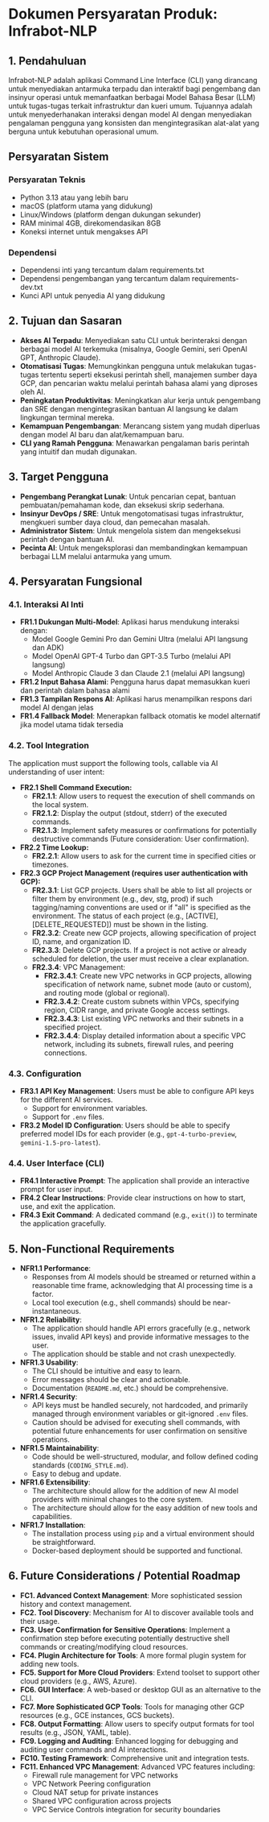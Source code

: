# Dokumen Persyaratan Produk: Infrabot-NLP

## 1. Pendahuluan

Infrabot-NLP adalah aplikasi Command Line Interface (CLI) yang dirancang untuk menyediakan antarmuka terpadu dan interaktif bagi pengembang dan insinyur operasi untuk memanfaatkan berbagai Model Bahasa Besar (LLM) untuk tugas-tugas terkait infrastruktur dan kueri umum. Tujuannya adalah untuk menyederhanakan interaksi dengan model AI dengan menyediakan pengalaman pengguna yang konsisten dan mengintegrasikan alat-alat yang berguna untuk kebutuhan operasional umum.

## Persyaratan Sistem

### Persyaratan Teknis
- Python 3.13 atau yang lebih baru
- macOS (platform utama yang didukung)
- Linux/Windows (platform dengan dukungan sekunder)
- RAM minimal 4GB, direkomendasikan 8GB
- Koneksi internet untuk mengakses API

### Dependensi
- Dependensi inti yang tercantum dalam requirements.txt
- Dependensi pengembangan yang tercantum dalam requirements-dev.txt
- Kunci API untuk penyedia AI yang didukung

## 2. Tujuan dan Sasaran

*   **Akses AI Terpadu**: Menyediakan satu CLI untuk berinteraksi dengan berbagai model AI terkemuka (misalnya, Google Gemini, seri OpenAI GPT, Anthropic Claude).
*   **Otomatisasi Tugas**: Memungkinkan pengguna untuk melakukan tugas-tugas tertentu seperti eksekusi perintah shell, manajemen sumber daya GCP, dan pencarian waktu melalui perintah bahasa alami yang diproses oleh AI.
*   **Peningkatan Produktivitas**: Meningkatkan alur kerja untuk pengembang dan SRE dengan mengintegrasikan bantuan AI langsung ke dalam lingkungan terminal mereka.
*   **Kemampuan Pengembangan**: Merancang sistem yang mudah diperluas dengan model AI baru dan alat/kemampuan baru.
*   **CLI yang Ramah Pengguna**: Menawarkan pengalaman baris perintah yang intuitif dan mudah digunakan.

## 3. Target Pengguna

*   **Pengembang Perangkat Lunak**: Untuk pencarian cepat, bantuan pembuatan/pemahaman kode, dan eksekusi skrip sederhana.
*   **Insinyur DevOps / SRE**: Untuk mengotomatisasi tugas infrastruktur, mengkueri sumber daya cloud, dan pemecahan masalah.
*   **Administrator Sistem**: Untuk mengelola sistem dan mengeksekusi perintah dengan bantuan AI.
*   **Pecinta AI**: Untuk mengeksplorasi dan membandingkan kemampuan berbagai LLM melalui antarmuka yang umum.

## 4. Persyaratan Fungsional

### 4.1. Interaksi AI Inti

*   **FR1.1 Dukungan Multi-Model**: Aplikasi harus mendukung interaksi dengan:
    *   Model Google Gemini Pro dan Gemini Ultra (melalui API langsung dan ADK)
    *   Model OpenAI GPT-4 Turbo dan GPT-3.5 Turbo (melalui API langsung)
    *   Model Anthropic Claude 3 dan Claude 2.1 (melalui API langsung)
*   **FR1.2 Input Bahasa Alami**: Pengguna harus dapat memasukkan kueri dan perintah dalam bahasa alami
*   **FR1.3 Tampilan Respons AI**: Aplikasi harus menampilkan respons dari model AI dengan jelas
*   **FR1.4 Fallback Model**: Menerapkan fallback otomatis ke model alternatif jika model utama tidak tersedia

### 4.2. Tool Integration

The application must support the following tools, callable via AI understanding of user intent:

*   **FR2.1 Shell Command Execution:**
    *   **FR2.1.1**: Allow users to request the execution of shell commands on the local system.
    *   **FR2.1.2**: Display the output (stdout, stderr) of the executed commands.
    *   **FR2.1.3**: Implement safety measures or confirmations for potentially destructive commands (Future consideration: User confirmation).
*   **FR2.2 Time Lookup:**
    *   **FR2.2.1**: Allow users to ask for the current time in specified cities or timezones.
*   **FR2.3 GCP Project Management (requires user authentication with GCP):**
    *   **FR2.3.1**: List GCP projects. Users shall be able to list all projects or filter them by environment (e.g., dev, stg, prod) if such tagging/naming conventions are used or if "all" is specified as the environment. The status of each project (e.g., [ACTIVE], [DELETE_REQUESTED]) must be shown in the listing.
    *   **FR2.3.2**: Create new GCP projects, allowing specification of project ID, name, and organization ID.
    *   **FR2.3.3**: Delete GCP projects. If a project is not active or already scheduled for deletion, the user must receive a clear explanation.
    *   **FR2.3.4**: VPC Management:
        *   **FR2.3.4.1**: Create new VPC networks in GCP projects, allowing specification of network name, subnet mode (auto or custom), and routing mode (global or regional).
        *   **FR2.3.4.2**: Create custom subnets within VPCs, specifying region, CIDR range, and private Google access settings.
        *   **FR2.3.4.3**: List existing VPC networks and their subnets in a specified project.
        *   **FR2.3.4.4**: Display detailed information about a specific VPC network, including its subnets, firewall rules, and peering connections.

### 4.3. Configuration

*   **FR3.1 API Key Management**: Users must be able to configure API keys for the different AI services.
    *   Support for environment variables.
    *   Support for `.env` files.
*   **FR3.2 Model ID Configuration**: Users should be able to specify preferred model IDs for each provider (e.g., `gpt-4-turbo-preview`, `gemini-1.5-pro-latest`).

### 4.4. User Interface (CLI)

*   **FR4.1 Interactive Prompt**: The application shall provide an interactive prompt for user input.
*   **FR4.2 Clear Instructions**: Provide clear instructions on how to start, use, and exit the application.
*   **FR4.3 Exit Command**: A dedicated command (e.g., `exit()`) to terminate the application gracefully.

## 5. Non-Functional Requirements

*   **NFR1.1 Performance**:
    *   Responses from AI models should be streamed or returned within a reasonable time frame, acknowledging that AI processing time is a factor.
    *   Local tool execution (e.g., shell commands) should be near-instantaneous.
*   **NFR1.2 Reliability**:
    *   The application should handle API errors gracefully (e.g., network issues, invalid API keys) and provide informative messages to the user.
    *   The application should be stable and not crash unexpectedly.
*   **NFR1.3 Usability**:
    *   The CLI should be intuitive and easy to learn.
    *   Error messages should be clear and actionable.
    *   Documentation (`README.md`, etc.) should be comprehensive.
*   **NFR1.4 Security**:
    *   API keys must be handled securely, not hardcoded, and primarily managed through environment variables or git-ignored `.env` files.
    *   Caution should be advised for executing shell commands, with potential future enhancements for user confirmation on sensitive operations.
*   **NFR1.5 Maintainability**:
    *   Code should be well-structured, modular, and follow defined coding standards (`CODING_STYLE.md`).
    *   Easy to debug and update.
*   **NFR1.6 Extensibility**:
    *   The architecture should allow for the addition of new AI model providers with minimal changes to the core system.
    *   The architecture should allow for the easy addition of new tools and capabilities.
*   **NFR1.7 Installation**:
    *   The installation process using `pip` and a virtual environment should be straightforward.
    *   Docker-based deployment should be supported and functional.

## 6. Future Considerations / Potential Roadmap

*   **FC1. Advanced Context Management**: More sophisticated session history and context management.
*   **FC2. Tool Discovery**: Mechanism for AI to discover available tools and their usage.
*   **FC3. User Confirmation for Sensitive Operations**: Implement a confirmation step before executing potentially destructive shell commands or creating/modifying cloud resources.
*   **FC4. Plugin Architecture for Tools**: A more formal plugin system for adding new tools.
*   **FC5. Support for More Cloud Providers**: Extend toolset to support other cloud providers (e.g., AWS, Azure).
*   **FC6. GUI Interface**: A web-based or desktop GUI as an alternative to the CLI.
*   **FC7. More Sophisticated GCP Tools**: Tools for managing other GCP resources (e.g., GCE instances, GCS buckets).
*   **FC8. Output Formatting**: Allow users to specify output formats for tool results (e.g., JSON, YAML, table).
*   **FC9. Logging and Auditing**: Enhanced logging for debugging and auditing user commands and AI interactions.
*   **FC10. Testing Framework**: Comprehensive unit and integration tests.
*   **FC11. Enhanced VPC Management**: Advanced VPC features including:
    *   Firewall rule management for VPC networks
    *   VPC Network Peering configuration
    *   Cloud NAT setup for private instances
    *   Shared VPC configuration across projects
    *   VPC Service Controls integration for security boundaries